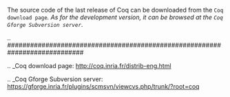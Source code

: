 The source code of the last release of Coq can be downloaded from the `Coq download page`_. As for the development version, it can be browsed at the `Coq Gforge Subversion server`_.

.. ############################################################################

.. _Coq download page: http://coq.inria.fr/distrib-eng.html

.. _Coq Gforge Subversion server: https://gforge.inria.fr/plugins/scmsvn/viewcvs.php/trunk/?root=coq

